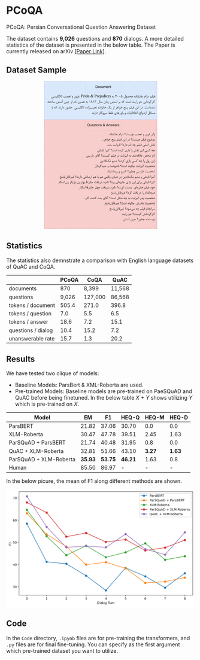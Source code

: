 # PCoQA
PCoQA: Persian Conversational Question Answering Dataset

The dataset contains **9,026** questions and **870** dialogs. A more detailed statistics of the dataset is presented in the below table. The Paper is currently released on arXiv [[Paper Link](https://arxiv.org/abs/2312.04362)]. 






## Dataset Sample
<p align="center">
<img src="./Images/pcoqa_sample_b.png" alt="Your Image" width="400" style="max-width:60%;" />
</p>



## Statistics
The statistics also demnstrate a comparison with English language datasets of QuAC and CoQA.
<div align="center">

|                  | PCoQA | CoQA   | QuAC   |
|------------------|-------|--------|--------|
| documents        | 870   | 8,399  | 11,568 |
| questions        | 9,026 | 127,000| 86,568 |
| tokens / document| 505.4 | 271.0  | 396.8  |
| tokens / question| 7.0   | 5.5    | 6.5    |
| tokens / answer  | 18.6  | 7.2    | 15.1   |
| questions / dialog| 10.4 | 15.2   | 7.2    |
| unanswerable rate| 15.7  | 1.3    | 20.2   |

</div>


## Results
We have tested two clique of models:
- Baseline Models: ParsBert & XML-Roberta are used.
- Pre-trained Models: Baseline models are pre-trained on PaeSQuAD and QuAC before being finetuned. In the below table *X + Y* shows utilizing *Y* which is pre-trained on *X*.

<div align="center">
  
| Model                  | EM    | F1    | HEQ-Q | HEQ-M | HEQ-D |
|------------------------|-------|-------|-------|-------|-------|
| ParsBERT               | 21.82 | 37.06 | 30.70 | 0.0   | 0.0   |
| XLM-Roberta            | 30.47 | 47.78 | 39.51 | 2.45  | 1.63  |
| ParSQuAD + ParsBERT    | 21.74 | 40.48 | 31.95 | 0.8   | 0.0   |
| QuAC + XLM-Roberta     | 32.81 | 51.66 | 43.10 | **3.27** | **1.63** |
| ParSQuAD + XLM-Roberta | **35.93** | **53.75** | **46.21** | 1.63  | 0.8   |
| Human                  | 85.50 | 86.97 | -     | -     | -     |

</div>

In the below picure, the mean of F1 along different methods are shown.

<p align="center">
<img src="./Images/saved.png" alt="F1 among different turns and models" width="700" style="max-width:100%;" />
</p>

## Code

In the `Code` directory, `.ipynb` files are for pre-training the transformers, and `.py` files are for final fine-tuning. You can specify as the first argument which pre-trained dataset you want to utilize.
